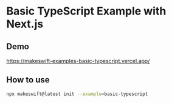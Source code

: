 # Basic TypeScript Example with Next.js

## Demo

https://makeswift-examples-basic-typescript.vercel.app/

## How to use

```bash
npx makeswift@latest init --example=basic-typescript
```

